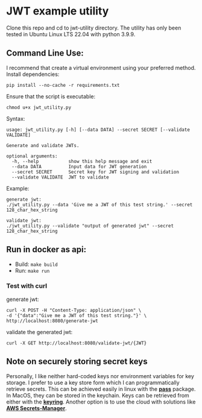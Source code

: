 # JWT example utility

Clone this repo and cd to jwt-utility directory. The utility has only been tested in Ubuntu Linux LTS 22.04 with python 3.9.9.

## Command Line Use:

I recommend that create a virtual environment using your preferred method.
Install dependencies:

```
pip install --no-cache -r requirements.txt
```

Ensure that the script is executable:

```
chmod u+x jwt_utility.py
```

Syntax:

```
usage: jwt_utility.py [-h] [--data DATA] --secret SECRET [--validate VALIDATE]

Generate and validate JWTs.

optional arguments:
  -h, --help           show this help message and exit
  --data DATA          Input data for JWT generation
  --secret SECRET      Secret key for JWT signing and validation
  --validate VALIDATE  JWT to validate
```

Example:

```
generate jwt:
./jwt_utility.py --data 'Give me a JWT of this test string.' --secret 128_char_hex_string

validate jwt:
./jwt_utility.py --validate "output of generated jwt" --secret 128_char_hex_string
```

## Run in docker as api:

- Build: `make build`
- Run: `make run`

### Test with curl

generate jwt:

```
curl -X POST -H "Content-Type: application/json" \
-d '{"data":"Give me a JWT of this test string."}' \
http://localhost:8080/generate-jwt
```

validate the generated jwt:

```
curl -X GET http://localhost:8080/validate-jwt/{JWT}
```

## Note on securely storing secret keys

Personally, I like neither hard-coded keys nor environment variables for key storage. I prefer to use a key store form which I can programmatically retrieve secrets. This can be achieved easily in linux with the [**pass**](https://www.passwordstore.org) package. In MacOS, they can be stored in the keychain. Keys can be retrieved from either with the [**keyring**](https://pypi.org/project/keyring). Another option is to use the cloud with solutions like [**AWS Secrets-Manager**](https://aws.amazon.com/secrets-manager).

